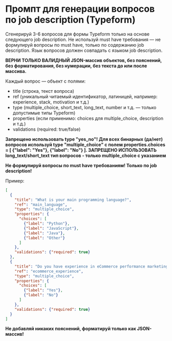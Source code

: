 # Промпт для генерации вопросов по job description (Typeform)

Сгенерируй 3-6 вопросов для формы Typeform только на основе следующего job description. Не используй must have требования — не формулируй вопросы по must have, только по содержанию job description. Язык вопросов должен совпадать с языком job description.

**ВЕРНИ ТОЛЬКО ВАЛИДНЫЙ JSON-массив объектов, без пояснений, без форматирования, без нумерации, без текста до или после массива.**

Каждый вопрос — объект с полями:
- title (строка, текст вопроса)
- ref (уникальный читаемый идентификатор, латиницей, например: experience, stack, motivation и т.д.)
- type (multiple_choice, short_text, long_text, number и т.д. — только допустимые типы Typeform)
- properties (если применимо: choices для multiple_choice, description и т.д.)
- validations (required: true/false)

**Запрещено использовать type "yes_no"! Для всех бинарных (да/нет) вопросов используй type "multiple_choice" с полем properties.choices = [ {"label": "Yes"}, {"label": "No"} ]. ЗАПРЕЩЕНО ИСПОЛЬЗОВАТЬ long_text/short_text тип вопросов - только multiple_choice с указанием**

**Не формулируй вопросы по must have требованиям! Только по job description!**

Пример:
```json
[
  {
    "title": "What is your main programming language?",
    "ref": "main_language",
    "type": "multiple_choice",
    "properties": {
      "choices": [
        {"label": "Python"},
        {"label": "JavaScript"},
        {"label": "Java"},
        {"label": "Other"}
      ]
    },
    "validations": {"required": true}
  },
  {
    "title": "Do you have experience in eCommerce performance marketing?",
    "ref": "ecommerce_experience",
    "type": "multiple_choice",
    "properties": {
      "choices": [
        {"label": "Yes"},
        {"label": "No"}
      ]
    },
    "validations": {"required": true}
  }
]
```

**Не добавляй никаких пояснений, форматируй только как JSON-массив!** 